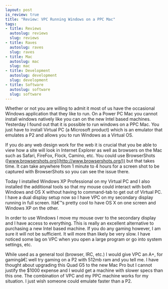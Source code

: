 ```yaml
--- 
layout: post
is_review: true
title: "Review: VPC Running Windows on a PPC Mac"
tags: 
- title: Reviews
  autoslug: reviews
  slug: reviews
- title: Raves
  autoslug: raves
  slug: raves
- title: Mac
  autoslug: mac
  slug: mac
- title: Development
  autoslug: development
  slug: development
- title: Software
  autoslug: software
  slug: software
---
```


Whether or not you are willing to admit it most of us have the occasional Windows application that they like to run.  On a Power PC Mac you cannot install windows natively like you can on the new Intel based machines.  Yesterday I found out that it is possible to run windows on a PPC Mac.  You just have to install Virtual PC (a Microsoft product) which is an emulator that emulates a P2 and allows you to run Windows as a Virtual OS.

If you do any web design work for the web it is crucial that you be able to view how a site will look in Internet Explorer as well as browsers on the Mac such as Safari, FireFox, Flock, Camino, etc.  You could use BrowserShots ([www.browsershots.org](http://www.browsershots.org/)) but that takes time.  It can take anywhere from 1 minute to 4 hours for a screen shot to be captured with BrowserShots so you can see the issue there.

Today I installed Windows XP Professional on my Virtual PC and I also installed the additional tools so that my mouse could interact with both Windows and OS X without having to command-tab to get out of Virtual PC.  I have a dual display setup now so I have VPC on my secondary display running in full screen.  Itâ€™s pretty cool to have OS X on one screen and Windows XP on the other.
<!--more-->
In order to use Windows I move my mouse over to the secondary display and I have access to everything.  This is really an excellent alternative to purchasing a new Intel based machine.  If you do any gaming however, I am sure it will not be sufficient.  It will more than likely be very slow.  I have noticed some lag on VPC when you open a large program or go into system settings, etc.

While used as a general tool (browser, IRC, etc.) I would give VPC an A+, for gamingâ€¦ well try gaming on a P2 with 512mb ram and you tell me.  I have thought about upgrading this Quad G5 to the new Mac Pro but I cannot justify the $1000 expense and I would get a machine with slower specs than this one.  The combination of VPC and my PPC machine works for my situation.  I just wish someone could emulate faster than a P2.
